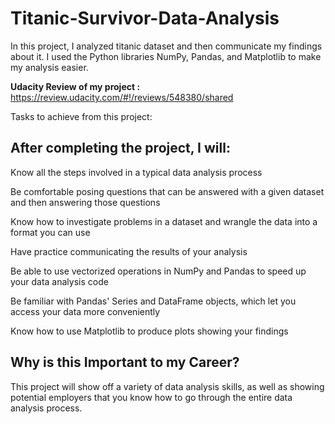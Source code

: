  # Titanic-Survivor-Data-Analysis

In this project, I analyzed titanic dataset and then communicate my findings about it. I used the Python libraries NumPy, Pandas, and Matplotlib to make my analysis easier.

**Udacity Review of my project :** https://review.udacity.com/#!/reviews/548380/shared

Tasks to achieve from this project:
## After completing the project, I will:

Know all the steps involved in a typical data analysis process

Be comfortable posing questions that can be answered with a given dataset and then answering those questions

Know how to investigate problems in a dataset and wrangle the data into a format you can use

Have practice communicating the results of your analysis

Be able to use vectorized operations in NumPy and Pandas to speed up your data analysis code

Be familiar with Pandas' Series and DataFrame objects, which let you access your data more conveniently

Know how to use Matplotlib to produce plots showing your findings


## Why is this Important to my Career?

This project will show off a variety of data analysis skills, as well as showing potential employers that you know how to go through the entire data analysis process.
